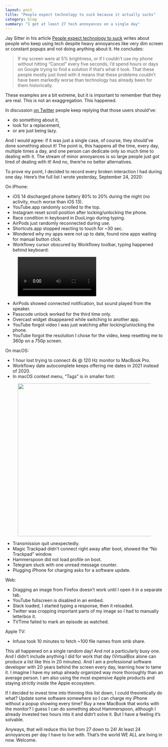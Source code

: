 ```yaml
---
layout: post
title: "People expect technology to suck because it actually sucks"
category: blog
summary: "I get at least 27 tech annoyances on a single day"
---
```


Jay Sitter in his article [People expect technology to suck](https://www.kilobitspersecond.com/2020/09/22/people-expect-technology-to-suck/) writes about people who keep using tech despite heavy annoyances like very dim screen or constant popups and not doing anything about it. He concludes:

> If my screen were at 5% brightness, or if I couldn’t use my phone without hitting “Cancel” every five seconds, I’d spend hours or days on Google trying to find a solution if that’s what it took. That these people mostly just lived with it means that these problems couldn’t have been markedly worse than technology has already been for them historically.

These examples are a bit extreme, but it is important to remember that they are real. This is not an exaggregation. This happened.

In discussion [on Twitter](https://twitter.com/nikitonsky/status/1308718882245562374) people keep replying that those users should’ve:

- do something about it,
- look for a replacement,
- or are just being lazy.

And I would agree: if it was just a single case, of course, they should’ve done something about it! The point is, this happens all the time, every day, multiple times a day, and one person can dedicate only so much time to dealing with it. The stream of minor annoyances is so large people just got tired of dealing with it! And no, there’re no better alternatives. 

To prove my point, I decided to record every broken interaction I had during one day. Here’s the full list I wrote yesterday, September 24, 2020:

On iPhone:

- iOS 14 discharged phone battery 80% to 20% during the night (no activity, much worse than iOS 13).
- YouTube.app randomly scrolled to the top.
- Instagram reset scroll position after locking/unlocking the phone.
- Race condition in keyboard in DuoLingo during typing.
- AirPods just randomly reconnected during use.
- Shortcuts.app stopped reacting to touch for ~30 sec.
- Wondered why my apps were not up to date, found nine apps waiting for manual button click.
- Workflowy cursor obscured by Workflowy toolbar, typing happened behind keyboard:

<figure><video controls width=250><source src="./workflowy.mp4" type="video/mp4"></video></figure>

- AirPods showed connected notification, but sound played from the speaker.
- Passcode unlock worked for the third time only.
- Overcast widget disappeared while switching to another app.
- YouTube forgot video I was just watching after locking/unlocking the phone.
- YouTube forgot the resolution I chose for the video, keep resetting me to 360p on a 750p screen.

On macOS:

- 1 hour lost trying to connect 4k @ 120 Hz monitor to MacBook Pro.
- Workflowy date autocomplete keeps offering me dates in 2021 instead of 2020.
- In macOS context menu, “Tags” is in smaller font:

<figure><img src="./tags.png" height=486></figure>

- Transmission quit unexpectedly.
- Magic Trackpad didn't connect right away after boot, showed the “No Trackpad” window.
- Hammerspoon did not load profile on boot.
- Telegram stuck with one unread message counter.
- Plugging iPhone for charging asks for a software update.

Web:

- Dragging an image from Firefox doesn’t work until I open it in a separate tab.
- YouTube fullscreen is disabled in an embed.
- Slack loaded, I started typing a response, then it reloaded.
- Twitter was cropping important parts of my image so I had to manually letterbox it.
- TVTime failed to mark an episode as watched.

Apple TV:

- Infuse took 10 minutes to fetch ~100 file names from smb share.

This all happened on a single random day! And not a particularly busy one. And I didn’t include anything I did for work that day (VirtualBox alone can produce a list like this in 20 minutes). And I am a professional software developer with 20 years behind the screen every day, learning how to tame it. I imagine I have my setup already organized way more thoroughly than an average person. I am also using the most expensive Apple products and staying strictly inside the Apple ecosystem.

If I decided to invest time into thinning this list down, I could theoretically do what? Update some software somewhere so I can charge my iPhone without a popup showing every time? Buy a new MacBook that works with the monitor? I guess I can do something about Hammerspoon, although I already invested two hours into it and didn’t solve it. But I have a feeling it’s solvable.

Anyways, that will reduce this list from 27 down to 24! At least 24 annoyances per day I have to live with. That’s the world WE ALL are living in now. Welcome.